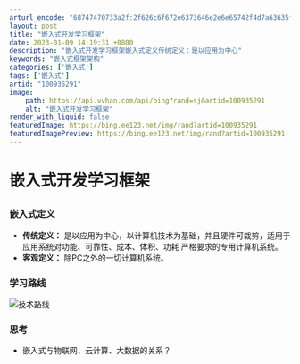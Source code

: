 ```yaml
---
arturl_encode: "68747470733a2f:2f626c6f672e6373646e2e6e65742f4d7a63635f62626d732f:61727469636c652f64657461696c732f313030393335323931"
layout: post
title: "嵌入式开发学习框架"
date: 2023-01-09 14:19:31 +0800
description: "嵌入式开发学习框架嵌入式定义传统定义：是以应用为中心"
keywords: "嵌入式框架架构"
categories: ['嵌入式']
tags: ['嵌入式']
artid: "100935291"
image:
    path: https://api.vvhan.com/api/bing?rand=sj&artid=100935291
    alt: "嵌入式开发学习框架"
render_with_liquid: false
featuredImage: https://bing.ee123.net/img/rand?artid=100935291
featuredImagePreview: https://bing.ee123.net/img/rand?artid=100935291
---
```


# 嵌入式开发学习框架

## 

### 嵌入式定义

* **传统定义：**
  是以应用为中心，以计算机技术为基础，并且硬件可裁剪，适用于应用系统对功能、可靠性、成本、体积、功耗 严格要求的专用计算机系统。
* **客观定义：**
  除PC之外的一切计算机系统。

### 学习路线

![技术路线](https://i-blog.csdnimg.cn/blog_migrate/3d67095c16c229706be01274ab7c4325.png#pic_center)

### 思考

* 嵌入式与物联网、云计算、大数据的关系？